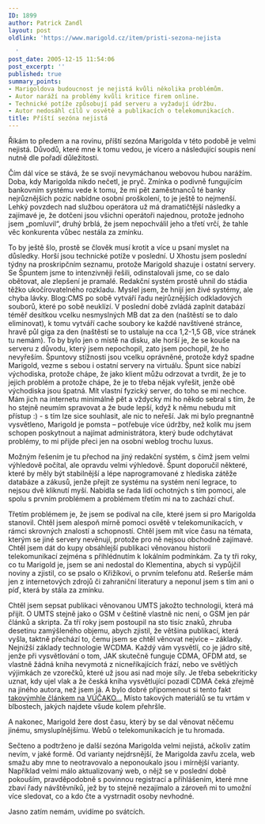 ```yaml
---
ID: 1899
author: Patrick Zandl
layout: post
oldlink: 'https://www.marigold.cz/item/pristi-sezona-nejista

  '
post_date: 2005-12-15 11:54:06
post_excerpt: ''
published: true
summary_points:
- Marigoldova budoucnost je nejistá kvůli několika problémům.
- Autor naráží na problémy kvůli kritice firem online.
- Technické potíže způsobují pád serveru a vyžadují údržbu.
- Autor nedosáhl cílů v osvětě a publikacích o telekomunikacích.
title: Příští sezóna nejistá
---
```


<p>Říkám to předem a na rovinu, příští sezóna Marigolda v této podobě je velmi nejistá. Důvodů, které mne k tomu vedou, je vícero a následující soupis není nutně dle pořadí důležitosti. </p>

<p>Čím dál více se stává, že se svojí nevymáchanou webovou hubou narážím. Doba, kdy Marigolda nikdo nečetl, je pryč. Zmínka o podivně fungujícím bankovním systému vede k tomu, že mi pět zaměstnanců té banky nejrůznějších pozic nabídne osobní proškolení, to je ještě to nejmenší. Lehký povzdech nad službou operátora už má dramatičtější následky a zajímavé je, že dotčeni jsou všichni operátoři najednou, protože jednoho jsem „pomluvil“, druhý brblá, že jsem nepochválil jeho a třetí vrčí, že tahle věc konkurenta vůbec nestála za zmínku. </p>

<p>To by ještě šlo, prostě se člověk musí krotit a více u psaní myslet na důsledky. Horší jsou technické potíže v poslední. U Xhostu jsem poslední týdny na proskripčním seznamu, protože Marigold shazuje i ostatní servery. Se Špuntem jsme to intenzivněji řešili, odinstalovali jsme, co se dalo obětovat, ale zlepšení je pramalé. Redakční systém prostě uhnil do stádia těžko ukočírovatelného rozkladu. Myslel jsem, že hnijí jen živé systémy, ale chyba lávky. Blog:CMS po sobě vytváří řadu nejrůznějších odkladových souborů, které po sobě neuklízí. V poslední době zvládá zaplnit databází téměř desítkou vcelku nesmyslných MB dat za den (naštěstí se to dalo eliminovat), k tomu vytváří cache soubory ke každé navštívené stránce, hravě půl giga za den (naštěstí se to ustaluje na cca 1,2-1,5 GB, více stránek tu nemám). To by bylo jen o místě na disku, ale horší je, že se kouše na serveru z důvodu, který jsem nepochopil, zato jsem pochopil, že ho nevyřeším. Špuntovy stížnosti jsou vcelku oprávněné, protože když spadne Marigold, vezme s sebou i ostatní servery na virtuálu. Špunt sice nabízí východiska, protože chápe, že jako klient můžu odrzovat a tvrdit, že je to jejich problém a protože chápe, že je to třeba nějak vyřešit, jenže obě východiska jsou špatná. Mít vlastní fyzický server, do toho se mi nechce. Mám jich na internetu minimálně pět a vždycky mi ho někdo sebral s tím, že ho stejně neumím spravovat a že bude lepší, když k němu nebudu mít přístup :) - s tím lze sice souhlasit, ale nic to neřeší. Jak mi bylo pregnantně vysvětleno, Marigold je pomsta – potřebuje více údržby, než kolik mu jsem schopen poskytnout a najímat administrátora, který bude odchytávat problémy, to mi přijde přeci jen na osobní weblog trochu luxus. </p>

<p>Možným řešením  je tu přechod na jiný redakční systém, s čímž jsem velmi výhledově počítal, ale opravdu velmi výhledově. Špunt doporučil některé, které by měly být stabilnější a lépe naprogramované z hlediska zátěže databáze a zákusů, jenže přejít ze systému na systém není legrace, to nejsou dvě kliknutí myší. Nabídla se řada lidí ochotných s tím pomoci, ale spolu s prvním problémem a problémem třetím mi na to zachází chuť. </p>

<p>Třetím problémem je, že jsem se podíval na cíle, které jsem si pro Marigolda stanovil. Chtěl jsem alespoň mírně pomoci osvětě v telekomunikacích, v rámci skrovných znalostí a schopností. Chtěl jsem mít více času na témata, kterým se jiné servery nevěnují, protože pro ně nejsou obchodně zajímavé. Chtěl jsem dát do kupy obsáhlejší publikaci věnovanou historii telekomunikací zejména s přihlédnutím k lokálním podmínkám. Za ty tři roky, co tu Marigold je, jsem se ani nedostal do Klementina, abych si vypůjčil noviny a zjistil, co se psalo o Křižíkovi, o prvním telefonu atd. Rešerše mám jen z internetových zdrojů či zahraniční literatury a neponul jsem s tím ani o píď, která by stála za zmínku. </p>

<p>Chtěl jsem sepsat publikaci věnovanou UMTS jakožto technologii, která má přijít.  O UMTS stejně jako o GSM v češtině vlastně nic není, o GSM jen pár článků a skripta. Za tří roky jsem postoupil na sto tisíc znaků, zhruba desetinu zamýšleného objemu, abych zjistil, že většina publikací, která vyšla, taktně přechází to, čemu jsem se chtěl věnovat nejvíce – základy. Nejnižší základy technologie WCDMA. Každý vám vysvětlí, co je jádro sítě, jenže při vysvětlování o tom, JAK skutečně funguje CDMA, OFDM atd, se vlastně žádná kniha nevymotá z nicneříkajících frází, nebo ve světlých výjimkách ze  vzorečků, které už jsou asi nad moje síly. Je třeba sebekriticky uznat, kdy ujel vlak a že česká kniha vysvětlující pozadí CDMA čeká zřejmě na jiného autora, než jsem já. A bylo dobré připomenout si tento fakt <a href="http://vucako.bloguje.cz/240410_item.php">takovýmhle článkem na VÚČAKO…</a> Místo takových materiálů se tu vrtám v blbostech, jakých najdete všude kolem přehršle. </p>

<p>A nakonec, Marigold žere dost času, který by se dal věnovat něčemu jinému, smysluplnějšímu. Webů o telekomunikacích je tu hromada. </p>

<p>Sečteno a podtrženo je další sezóna Marigolda velmi nejistá, ačkoliv zatím nevím, v jaké formě. Od varianty nejdrsnější, že Marigolda zavřu zcela, web smažu aby mne to neotravovalo a neponoukalo jsou i mírnější varianty. Například velmi málo aktualizovaný web, o nějž se v poslední době pokouším, pravděpodobně s povinnou registrací a přihlášením, které mne zbaví řady návštěvníků, jež  by to stejně nezajímalo a zároveň mi to umožní více sledovat, co a kdo čte a vystrnadit osoby nevhodné. </p>

<p>Jasno zatím nemám, uvidíme po svátcích.
</p>